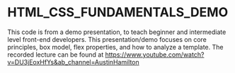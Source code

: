 # HTML_CSS_FUNDAMENTALS_DEMO
This code is from a demo presentation, to teach beginner and intermediate level front-end developers. 
This presentation/demo focuses on core principles, box model, flex properties, and how to analyze a template.
The recorded lecture can be found at https://www.youtube.com/watch?v=DU3jEoxHfYs&ab_channel=AustinHamilton
